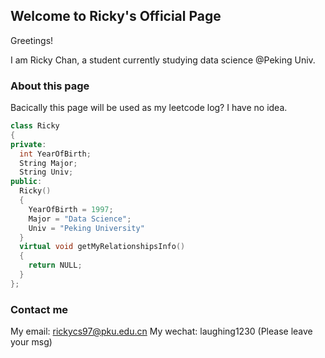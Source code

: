 ## Welcome to Ricky's Official Page

Greetings! 

I am Ricky Chan, a student currently studying data science @Peking Univ.

### About this page

Bacically this page will be used as my leetcode log? I have no idea.
```c++
class Ricky
{
private:
  int YearOfBirth;
  String Major;
  String Univ;
public:
  Ricky()
  {
    YearOfBirth = 1997;
    Major = "Data Science";
    Univ = "Peking University"
  }
  virtual void getMyRelationshipsInfo()
  {
    return NULL;
  }
};
```
### Contact me

My email: rickycs97@pku.edu.cn
My wechat: laughing1230 (Please leave your msg)
